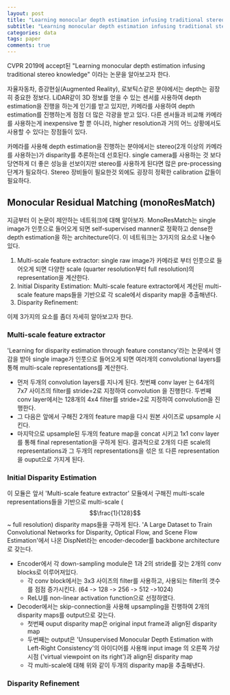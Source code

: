 ```yaml
---
layout: post
title: "Learning monocular depth estimation infusing traditional stereo knowledge"
subtitle: "Learning monocular depth estimation infusing traditional stereo knowledge"
categories: data
tags: paper
comments: true
---
```


CVPR 2019에 accept된 "Learning monocular depth estimation infusing traditional stereo knowledge" 이라는 논문을 알아보고자 한다. 

자율자동차, 증강현실(Augmented Reality), 로보틱스같은 분야에서는 depth는 굉장히 중요한 정보다. 
LiDAR같이 3D 정보를 얻을 수 있는 센서를 사용하여 depth estimation을 진행을 하는게 인기를 받고 있지만, 카메라를 사용하여 depth estimation를 진행하는게 
점점 더 많은 각광을 받고 있다. 다른 센서들과 비교해 카메라를 사용하는게 inexpensive 할 뿐 아니라, higher resolution과 거의 어느 상황에서도 사용할 수 있다는
장점들이 있다. 

카메라를 사용해 depth estimation을 진행하는 분야에서는 stereo(2개 이상의 카메라를 사용하는)가 disparity를 추론하는데 선호된다. single camera를 사용하는 것 보다 당연하게 더 좋은 성능을 선보이지만 stereo를 사용하게 된다면 많은 pre-processing 단계가 필요하다. Stereo 장비들이 필요한것 외에도 굉장히 정확한 calibration 값들이 필요하다. 

## Monocular Residual Matching (monoResMatch)
지금부터 이 논문이 제안하는 네트워크에 대해 알아보자. MonoResMatch는 single image가 인풋으로 들어오게 되면 self-supervised manner로 정확하고 dense한 depth estimation을 하는 architecture이다. 이 네트워크는 3가지의 요소로 나눌수 있다. 
1. Multi-scale feature extractor: single raw image가 카메라로 부터 인풋으로 들어오게 되면 다양한 scale (quarter resolution부터 full resolution)의 representation을 계산한다. 
2. Initial Disparity Estimation: Multi-scale feature extractor에서 계산된 multi-scale feature maps들을 기반으로 각 scale에서 disparity map을 추출해낸다.
3. Disparity Refinement:

이제 3가지의 요소를 좀더 자세히 알아보고자 한다.

### Multi-scale feature extractor
'Learning for disparity estimation through feature constancy'라는 논문에서 영감을 받아 single image가 인풋으로 들어오게 되면 여러개의 convolutional layers를 통해 multi-scale representations를 계산한다.
- 먼저 두개의 convolution layers를 지나게 된다. 첫번째 conv layer 는 64개의 7x7 사이즈의 filter를 stride=2로 지정하여 convolution 을 진행한다. 
  두번째 conv layer에서는 128개의 4x4 filter를 stride=2로 지정하여 convolution을 진행한다. 
- 그 다음은 앞에서 구해진 2개의 feature map을 다시 원본 사이즈로 upsample 시킨다.
- 마지막으로 upsample된 두개의 feature map을 concat 시키고 1x1 conv layer를 통해 final representation을 구하게 된다. 
결과적으로 2개의 다른 scale의 representations과 그 두개의 representations을 섞은 또 다른 representation을 ouput으로 가지게 된다.
  
### Initial Disparity Estimation
이 모듈은 앞서 'Multi-scale feature extractor' 모듈에서 구해진 multi-scale representations들을 기반으로 multi-scale ($$\frac{1}{128}$$ ~ full resolution) disparity maps들을 구하게 된다. 'A Large Dataset to Train Convolutional Networks for Disparity, Optical Flow, and Scene Flow Estimation'에서 나온 DispNet라는 encoder-decoder를 backbone architecture로 갖는다.
- Encoder에서 각 down-sampling module은 1과 2의 stride를 갖는 2개의 conv blocks로 이루어져있다. 
  - 각 conv block에서는 3x3 사이즈의 filter를 사용하고, 사용되는 filter의 갯수를 점점 증가시킨다. (64 -> 128 -> 256 -> 512 ->1024)
  - ReLU를 non-linear activation function으로 선정하였다. 
- Decoder에서는 skip-connection을 사용해 upsampling을 진행하여 2개의 disparity maps를 output으로 갖는다.
  - 첫번째 ouput disparity map은 original input frame과 align된 disparity map
  - 두번째는 output은 'Unsupervised Monocular Depth Estimation with Left-Right Consistency'의 아이디어를 사용해 input image 의 오른쪽 가상시점 ('virtual viewpoint on its right')과 align된 disparity map
  - 각 multi-scale에 대해 위와 같이 두개의 disparity map을 추출해낸다.
  
### Disparity Refinement



